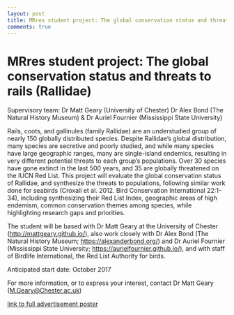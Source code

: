 ```yaml
---
layout: post
title: MRres student project: The global conservation status and threats to rails (Rallidae)
comments: true
---
```

# MRres student project: The global conservation status and threats to rails (Rallidae)

[](http://i.imgur.com/YoPSlKR.png)

Supervisory team: Dr Matt Geary (University of Chester) Dr Alex Bond (The Natural History Museum) & Dr Auriel Fournier (Mississippi State University)

Rails, coots, and gallinules (family Rallidae) are an understudied group of nearly 150 globally distributed species. Despite Rallidae’s global distribution, many species are secretive and poorly studied, and while many species have large geographic ranges, many are single-island endemics, resulting in very different potential threats to each group’s populations. Over 30 species have gone extinct in the last 500 years, and 35 are globally threatened on the IUCN Red List. This project will evaluate the global conservation status of Rallidae, and synthesize the threats to populations, following similar work done for seabirds (Croxall et al. 2012. Bird Conservation International 22:1-34), including synthesizing their Red List Index, geographic areas of high endemism, common conservation themes among species, while highlighting research gaps and priorities.

The student will be based with Dr Matt Geary at the University of Chester (http://mattgeary.github.io/), also work closely with Dr Alex Bond (The Natural History Museum; https://alexanderbond.org/) and Dr Auriel Fournier (Mississippi State University; https://aurielfournier.github.io/), and with staff of Birdlife International, the Red List Authority for birds.

Anticipated start date: October 2017

For more information, or to express your interest, contact Dr Matt Geary (M.Geary@Chester.ac.uk)

[link to full advertisement poster](https://github.com/aurielfournier/aurielfournier.github.io/blob/master/_pdfs/Rail%20MRes%20poster.pdf)
